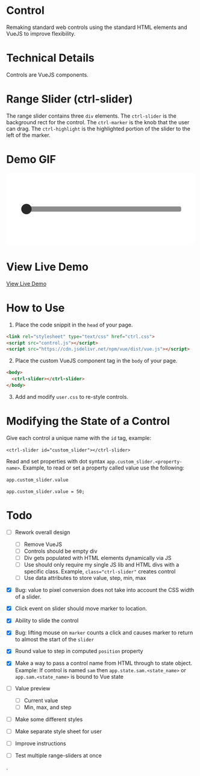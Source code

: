 # Control

Remaking standard web controls using the standard HTML elements and VueJS to improve flexibility.

# Technical Details

Controls are VueJS components.

# Range Slider (ctrl-slider)

The range slider contains three `div` elements. The `ctrl-slider` is the background rect for the control. The `ctrl-marker` is the knob that the user can drag. The `ctrl-highlight` is the highlighted portion of the slider to the left of the marker.

# Demo GIF

[![](./demo.gif)](https://strawstack.github.io/Control/)

# View Live Demo

[View Live Demo](https://strawstack.github.io/Control/)

# How to Use

1. Place the code snippit in the `head` of your page.

``` html
<link rel="stylesheet" type="text/css" href="ctrl.css">
<script src="control.js"></script>
<script src="https://cdn.jsdelivr.net/npm/vue/dist/vue.js"></script>
```

2. Place the custom VueJS component tag in the `body` of your page.

``` html
<body>
  <ctrl-slider></ctrl-slider>
</body>
```

3. Add and modify `user.css` to re-style controls.

# Modifying the State of a Control

Give each control a unique name with the `id` tag, example:

`<ctrl-slider id="custom_slider"></ctrl-slider>`

Read and set properties with dot syntax `app.custom_slider.<property-name>`. Example, to read or set a property called value use the following:

`app.custom_slider.value`

`app.custom_slider.value = 50;`

# Todo

- [ ] Rework overall design
    - [ ] Remove VueJS
    - [ ] Controls should be empty div
    - [ ] Div gets populated with HTML elements dynamically via JS
    - [ ] Use should only require my single JS lib and HTML divs with a specific class. Example, `class="ctrl-slider"` creates control
    - [ ] Use data attributes to store value, step, min, max

- [x] Bug: value to pixel conversion does not take into account the CSS width of a slider.
- [x] Click event on slider should move marker to location.
- [x] Ability to slide the control
- [x] Bug: lifting mouse on `marker` counts a click and causes marker to return to almost the start of the `slider`
- [x] Round value to step in computed `position` property
- [x] Make a way to pass a control name from HTML through to state object. Example: If control is named `sam` then `app.state.sam.<state_name>` or `app.sam.<state_name>` is bound to Vue state

- [ ] Value preview
    - [ ] Current value
    - [ ] Min, max, and step

- [ ] Make some different styles

- [ ] Make separate style sheet for user

- [ ] Improve instructions

- [ ] Test multiple range-sliders at once














.
